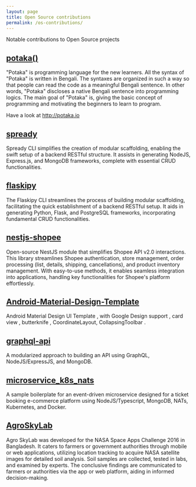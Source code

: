 ```yaml
---
layout: page
title: Open Source contributions
permalink: /os-contributions/
---
```


Notable contributions to Open Source projects

## [potaka()](https://github.com/osmangoninahid/potaka)

"Potaka" is programming language for the new learners. All the syntax of "Potaka" is written in Bengali. The syntaxes are organized in such a way so that people can read the code as a meaningful Bengali sentence. In other words, "Potaka" discloses a native Bengali sentence into programming logics. The main goal of "Potaka" is, giving the basic concept of programming and motivating the beginners to learn to program.

Have a look at http://potaka.io

## [spready](https://www.npmjs.com/package/spready)

Spready CLI simplifies the creation of modular scaffolding, enabling the swift setup of a backend RESTful structure. 
It assists in generating NodeJS, Express.js, and MongoDB frameworks, complete with essential CRUD functionalities.

## [flaskipy](https://pypi.org/project/flaskipy/)

The Flaskipy CLI streamlines the process of building modular scaffolding, facilitating the quick establishment of a backend RESTful setup. It aids in generating Python, Flask, and PostgreSQL frameworks, incorporating fundamental CRUD functionalities.

## [nestjs-shopee](https://www.npmjs.com/package/@osmangoninahid/nestjs-shopee)

Open-source NestJS module that simplifies Shopee API v2.0 interactions. This library streamlines Shopee authentication, store management, order processing (list, details, shipping, cancellations), and product inventory management. With easy-to-use methods, it enables seamless integration into applications, handling key functionalities for Shopee's platform effortlessly.

## [Android-Material-Design-Template](https://github.com/osmangoninahid/Android-Material-Design-Template)

Android Material Design UI Template , with Google Design support , card view , butterknife , CoordinateLayout,
CollapsingToolbar .


## [graphql-api](https://github.com/osmangoninahid/graphql-api)

A modularized approach to building an API using GraphQL, NodeJS/ExpressJS, and MongoDB.

## [microservice_k8s_nats](https://github.com/osmangoninahid/microservice_k8s_nats)

A sample boilerplate for an event-driven microservice designed for a ticket booking e-commerce platform using NodeJS/Typescript, MongoDB, NATs, Kubernetes, and Docker.

## [AgroSkyLab](https://github.com/TeamDurbar/AgroSkyLab)

Agro SkyLab was developed for the NASA Space Apps Challenge 2016 in Bangladesh. It caters to farmers or government authorities through mobile or web applications, utilizing location tracking to acquire NASA satellite images for detailed soil analysis. Soil samples are collected, tested in labs, and examined by experts. The conclusive findings are communicated to farmers or authorities via the app or web platform, aiding in informed decision-making.

